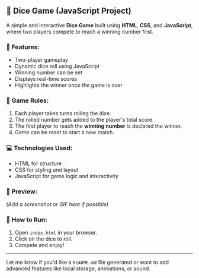 ## 🎲 Dice Game (JavaScript Project)

A simple and interactive **Dice Game** built using **HTML**, **CSS**, and **JavaScript**, where two players compete to reach a winning number first.

### 🔧 Features:

* Two-player gameplay
* Dynamic dice roll using JavaScript
* Winning number can be set
* Displays real-time scores
* Highlights the winner once the game is over

### 📜 Game Rules:

1. Each player takes turns rolling the dice.
2. The rolled number gets added to the player's total score.
3. The first player to reach the **winning number** is declared the winner.
4. Game can be reset to start a new match.

### 💻 Technologies Used:

* HTML for structure
* CSS for styling and layout
* JavaScript for game logic and interactivity

### 📸 Preview:

*(Add a screenshot or GIF here if possible)*

### 🚀 How to Run:

1. Open `index.html` in your browser.
2. Click on the dice to roll.
3. Compete and enjoy!

---

Let me know if you'd like a `README.md` file generated or want to add advanced features like local storage, animations, or sound.
